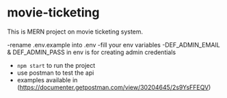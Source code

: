 
# movie-ticketing
This is MERN project on movie ticketing system.

-rename .env.example into .env 
-fill your env variables
-DEF_ADMIN_EMAIL & DEF_ADMIN_PASS in env is for creating admin credentials
- `npm start` to run the project
- use postman to test the api 
- examples available in (https://documenter.getpostman.com/view/30204645/2s9YsFFEQV)
    
